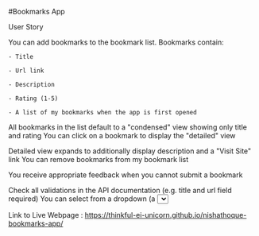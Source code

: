 #Bookmarks App

User Story

You can add bookmarks to the bookmark list. Bookmarks contain:
   
    - Title
   
    - Url link
   
    - Description
   
    - Rating (1-5)
   
    - A list of my bookmarks when the app is first opened

All bookmarks in the list default to a "condensed" view showing only title and rating
You can click on a bookmark to display the "detailed" view

Detailed view expands to additionally display description and a "Visit Site" link
You can remove bookmarks from my bookmark list

You receive appropriate feedback when you cannot submit a bookmark

Check all validations in the API documentation (e.g. title and url field required)
You can select from a dropdown (a <select> element) a "minimum rating" to filter the list by all bookmarks rated at or above the chosen selection

Link to Live Webpage : https://thinkful-ei-unicorn.github.io/nishathoque-bookmarks-app/